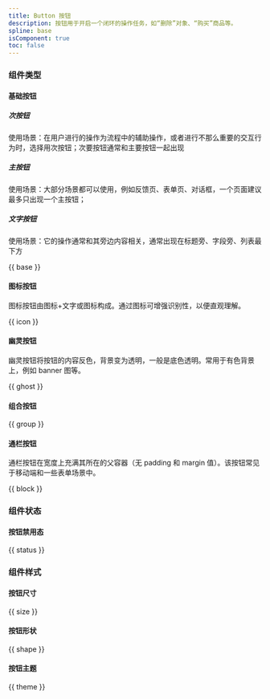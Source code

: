 ```yaml
---
title: Button 按钮
description: 按钮用于开启一个闭环的操作任务，如“删除”对象、“购买”商品等。
spline: base
isComponent: true
toc: false
---
```


### 组件类型

#### 基础按钮

##### 次按钮

使用场景：在用户进行的操作为流程中的辅助操作，或者进行不那么重要的交互行为时，选择用次按钮；次要按钮通常和主要按钮一起出现

##### 主按钮

使用场景：大部分场景都可以使用，例如反馈页、表单页、对话框，一个页面建议最多只出现一个主按钮；

##### 文字按钮

使用场景：它的操作通常和其旁边内容相关，通常出现在标题旁、字段旁、列表最下方

{{ base }}

#### 图标按钮

图标按钮由图标+文字或图标构成。通过图标可增强识别性，以便直观理解。

{{ icon }}

#### 幽灵按钮

幽灵按钮将按钮的内容反色，背景变为透明，一般是底色透明。常用于有色背景上，例如 banner 图等。

{{ ghost }}

#### 组合按钮

{{ group }}

#### 通栏按钮

通栏按钮在宽度上充满其所在的父容器（无 padding 和 margin 值）。该按钮常见于移动端和一些表单场景中。

{{ block }}

### 组件状态

#### 按钮禁用态

{{ status }}

### 组件样式
#### 按钮尺寸

{{ size }}

#### 按钮形状

{{ shape }}

#### 按钮主题

{{ theme }}